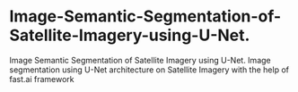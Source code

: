 # Image-Semantic-Segmentation-of-Satellite-Imagery-using-U-Net.
Image Semantic Segmentation of Satellite Imagery using U-Net. Image segmentation using U-Net architecture on Satellite Imagery with the help of fast.ai framework
